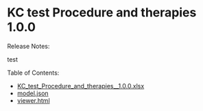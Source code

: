 # KC test Procedure and therapies  1.0.0

Release Notes:

test

Table of Contents:
<!-- LATEST_START -->

* [KC_test_Procedure_and_therapies__1.0.0.xlsx](latest/KC_test_Procedure_and_therapies__1.0.0.xlsx)
* [model.json](latest/model.json)
* [viewer.html](latest/viewer.html)

<!-- LATEST_END -->
